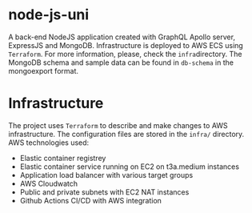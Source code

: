 # node-js-uni

A back-end NodeJS application created with GraphQL Apollo server, ExpressJS and MongoDB.
Infrastructure is deployed to AWS ECS using `Terraform`. For more information, please, check the `infra`directory.
The MongoDB schema and sample data can be found in `db-schema` in the mongoexport format.

# Infrastructure

The project uses `Terraform` to describe and make changes to AWS infrastructure. The configuration files are stored in the `infra/` directory. AWS technologies used:

- Elastic container registrey
- Elastic container service running on EC2 on t3a.medium instances
- Application load balancer with various target groups
- AWS Cloudwatch
- Public and private subnets with EC2 NAT instances 
- Github Actions CI/CD with AWS integration

